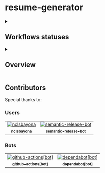 <h1>resume-generator</h1>

<details name="main">
  <summary>
    <h2>Workflows statuses</h2>
  </summary>
  <img src="https://github.com/nclsbayona/resume-generator/actions/workflows/acknowledge_contributors.yaml/badge.svg" />
  <img src="https://github.com/nclsbayona/resume-generator/actions/workflows/semantic_release.yaml/badge.svg" />
  <img src="https://github.com/nclsbayona/resume-generator/actions/workflows/codeql.yaml/badge.svg" />
  <img src="https://github.com/nclsbayona/resume-generator/actions/workflows/trivy_scan.yaml/badge.svg" />
  <img src="https://github.com/nclsbayona/resume-generator/actions/workflows/osv_scanner.yaml/badge.svg" />
  <img src="https://github.com/nclsbayona/resume-generator/actions/workflows/test_app.yaml/badge.svg" />
  <img src="https://github.com/nclsbayona/resume-generator/actions/workflows/auto_dependabot.yaml/badge.svg" />
  <img src="https://github.com/nclsbayona/resume-generator/actions/workflows/mind_language.yaml/badge.svg" />
  <hr />
</details>

<details name="main">
<summary>
  <h2>Overview</h2>
</summary>
  <ol>
    <li>
      <details name="info">
        <summary>
          <h3>What is this repository?</h3>
        </summary>
        <span>This is a resume generator made using Go.</span>
        <hr />
      </details>
    </li>
    <li>
      <details name="info">
        <summary>
          <h3>Why this project?</h3>
        </summary>
        <p>
          I know there exist a lot of resume generators online made using different strategies, languages, formats,
          colors and so on. However I recently found myself struggling to find a resume generator I could completely
          personalize the way I wanted to, so I decided to build one.
          Also I think Go can be a good tool to use in this case since it has native support for templating (At first I
          was hesitant to use the native libraries because I wanted to use something I had already worked with (Note I'm
          talking about the Mustache templating engine) but I think not having external dependencies is always a good
          idea (I know I use other external dependencies already but still I want to keep the number as minimal as
          possible) ) so I said <i>Why not?</i>
        </p>
        <hr />
      </details>
    </li>
    <li>
      <details name="info">
        <summary>
          <h3>How can I contribute?</h3>
        </summary>
        <p>If you want to contribute to this project, I would really appreciate that. Remember you don't necessarily
          need to code to contribute, you can test the application in a more professional way that what I do, you can
          add documentation for the usage of the application or even only talking about features that could be important
          in the project is a great way to contribute. I really value contributors so I include them in this README
          file.</p>
        <hr />
      </details>
    </li>
    <li>
      <details name="info">
        <summary>
          <h3>How's this thing architected?</h3>
        </summary>
        <p>
          I do like clean architectures, that's the reason I wanted this project to have a clean architecture, and since
          the purpose of this project is building a resume, I decided to implement an architecture that is based a lot
          on Hexagonal architecture (I like to call it Eneagonal and hopefully that gives you an idea about it) but I
          decided to add another port that acts like the commander (Much like in CQRS) because I wanted to have
          different options to use the software but also I wanted to read the values from an external source (Files
          principally) and generate the full resume using those values but have different options to render that resume
          (Take it to a file, show it in screen, etc). I hope this diagram makes It more clear to you:
        </p>
        <br />
        <img src="./images/eneagonal-architecture.svg" />
        <hr />
      </details>
    </li>
    <li>
      <details name="info">
        <summary>
          <h3>What branching strategy is used here?</h3>
        </summary>
        <p>
          For this repository I want to use a branching strategy based on GitFlow mainly because I find GitFlow being easy to understand and implement. GitFlow's main idea is explained in this diagram
          <br />
          <img src="https://wac-cdn.atlassian.com/dam/jcr:a13c18d6-94f3-4fc4-84fb-2b8f1b2fd339/01%20How%20it%20works.svg?cdnVersion=1833" alt="Git workflow - GitFlow" />
          Where we have a main branch and another branch "develop" where we perform the development of the application, and once that is tested and ready for production, a PR to main takes the code to the production branch aka. "main".
          Since the idea is that both "develop" and "main" are protected branches, for each specific feature a new branch needs to be created to develop that feature.
          <img src="https://wac-cdn.atlassian.com/dam/jcr:34c86360-8dea-4be4-92f7-6597d4d5bfae/02%20Feature%20branches.svg?cdnVersion=1833" alt="Git workflow - feature branches"/>
          If you want to learn more, you can visit <a src="https://www.atlassian.com/git/tutorials/comparing-workflows/gitflow-workflow">Attlasian's documentation</a> (Keep in mind the idea is not having release branches).
        </p>
        <hr />
      </details>
    </li>
  </ol>
</details>

<h2>Contributors</h2>
<bold>Special thanks to:</bold>
<h3>Users</h3>
<!-- readme: contributors,collaborators -start -->
<table>
  <tbody>
    <tr>
      <td align="center">
        <a href="https://github.com/nclsbayona">
          <img src="https://avatars.githubusercontent.com/u/59931437?v=4" width="100;" alt="nclsbayona" />
          <br />
          <sub><b>nclsbayona</b></sub>
        </a>
      </td>
      <td align="center">
        <a href="https://github.com/semantic-release-bot">
          <img src="https://avatars.githubusercontent.com/u/32174276?v=4" width="100;" alt="semantic-release-bot" />
          <br />
          <sub><b>semantic-release-bot</b></sub>
        </a>
      </td>
    </tr>
  <tbody>
</table>
<!-- readme: contributors,collaborators -end -->

<h3>Bots</h3>
<!-- readme: bots -start -->
<table>
  <tbody>
    <tr>
      <td align="center">
        <a href="https://github.com/github-actions[bot]">
          <img src="https://avatars.githubusercontent.com/in/15368?v=4" width="100;" alt="github-actions[bot]" />
          <br />
          <sub><b>github-actions[bot]</b></sub>
        </a>
      </td>
      <td align="center">
        <a href="https://github.com/dependabot[bot]">
          <img src="https://avatars.githubusercontent.com/in/29110?v=4" width="100;" alt="dependabot[bot]" />
          <br />
          <sub><b>dependabot[bot]</b></sub>
        </a>
      </td>
    </tr>
  <tbody>
</table>
<!-- readme: bots -end -->